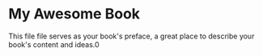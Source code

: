# My Awesome Book

This file file serves as your book's preface, a great place to describe your book's content and ideas.0

